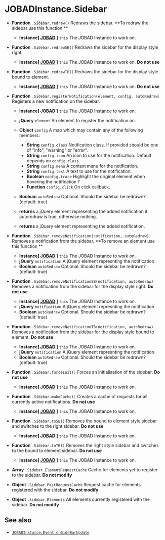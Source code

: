 # JOBADInstance.Sidebar
	
* **Function** `.Sidebar.redraw()` Redraws the sidebar. **To redraw the sidebar use this function **
	* **Instance[ [JOBAD](../JOBADInstance/index.md) ]** `this` The JOBAD Instance to work on. 
* **Function** `.Sidebar.redrawSB()` Redraws the sidebar for the display style right. 
	* **Instance[ [JOBAD](../JOBADInstance/index.md) ]** `this` The JOBAD Instance to work on. **Do not use**
* **Function** `.Sidebar.redrawTB()` Redraws the sidebar for the display style bound to element. 
	* **Instance[ [JOBAD](../JOBADInstance/index.md) ]** `this` The JOBAD Instance to work on. **Do not use**

* **Function** `.Sidebar.registerNotification(element, config, autoRedraw)` Registers a new notification on the sidebar. 
	* **Instance[ [JOBAD](../JOBADInstance/index.md) ]** `this` The JOBAD Instance to work on. 
	* **jQuery** `element` An element to register the notification on. 
	* **Object** `config` A map which may contain any of the following members: 
		* **String** `config.class` Notification class. If provided should be one of "info", "warning" or "error". 
		* **String** `config.icon` An icon to use for the notification. Default depends on `config.class`. 
		* **String** `config.menu` A context menu for the notification. 
		* **String** `config.text` A text to use for the notification. 
		* **Boolean** `config.trace` Highlight the original element when hovering the notification ? 
		* **Function** `config.click` On click callback. 
	* **Boolean** `autoRedraw` Optional. Should the sidebar be redrawn? (default: true)
	* **returns** a jQuery element representing the added notification if autoredraw is true, otherwise nothing. 
	
	
	* **returns** a jQuery element representing the added notification. 

* **Function** `.Sidebar.removeNotification(notification, autoRedraw)` Removes a notification from the sidebar. **To remove an element use this function **
	* **Instance[ [JOBAD](../JOBADInstance/index.md) ]** `this` The JOBAD Instance to work on. 
	* **jQuery** `notification` A jQuery element represnting the notification. 
	* **Boolean** `autoRedraw` Optional. Should the sidebar be redrawn? (default: true)

* **Function** `.Sidebar.removeNotificationSB(notification, autoRedraw)` Removes a notification from the sidebar for the display style right. **Do not use**
	* **Instance[ [JOBAD](../JOBADInstance/index.md) ]** `this` The JOBAD Instance to work on. 
	* **jQuery** `notification` A jQuery element represnting the notification. 
	* **Boolean** `autoRedraw` Optional. Should the sidebar be redrawn? (default: true)

* **Function** `.Sidebar.removeNotificationTB(notification, autoRedraw)` Removes a notification from the sidebar for the display style bound to element. **Do not use**
	* **Instance[ [JOBAD](../JOBADInstance/index.md) ]** `this` The JOBAD Instance to work on. 
	* **jQuery** `notification` A jQuery element represnting the notification. 
	* **Boolean** `autoRedraw` Optional. Should the sidebar be redrawn? (default: true)

* **Function** `.Sidebar.forceInit()` Forces an initialisation of the sidebar. **Do not use**
	* **Instance[ [JOBAD](../JOBADInstance/index.md) ]** `this` The JOBAD Instance to work on. 

* **Function** `.Sidebar.makeCache()` Creates a cache of requests for all currently active notifications.   **Do not use**
	* **Instance[ [JOBAD](../JOBADInstance/index.md) ]** `this` The JOBAD Instance to work on. 
	
* **Function** `.Sidebar.toSB()` Removes the bound to element style sidebar and switches to the right sidebar.  **Do not use**
	* **Instance[ [JOBAD](../JOBADInstance/index.md) ]** `this` The JOBAD Instance to work on. 
	
* **Function** `.Sidebar.toTB()` Removes the right style sidebar and switches to the bound to element sidebar.   **Do not use**
	* **Instance[ [JOBAD](../JOBADInstance/index.md) ]** `this` The JOBAD Instance to work on. 

	
* **Array** `.Sidebar.ElementRequestCache` Cache for elements yet to register to the sidebar. **Do not modify**
* **Object** `.Sidebar.PastRequestCache` Request cache for elements registered with the sidebar. **Do not modify** 
* **Object** `.Sidebar.Elements` All elements currently registered with the sidebar. **Do not modify**


## See also
* [`JOBADInstance.Event.onSideBarUpdate`](event/onSideBarUpdate.md)
